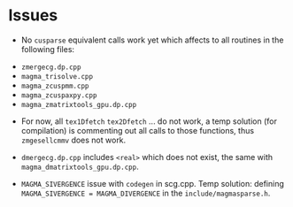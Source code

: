 # Issues  
-  No `cusparse` equivalent calls work yet which affects to all routines in the following files:
+ `zmergecg.dp.cpp`
+ `magma_trisolve.cpp`
+ `magma_zcuspmm.cpp`
+ `magma_zcuspaxpy.cpp`
+ `magma_zmatrixtools_gpu.dp.cpp`


- For now, all `tex1Dfetch` `tex2Dfetch` ... do not work, a temp solution (for compilation) is commenting out all calls to those functions, thus `zmgesellcmmv` does not work.

- `dmergecg.dp.cpp` includes `<real>` which does not exist, the same with `magma_dmatrixtools_gpu.dp.cpp`.  

- `MAGMA_SIVERGENCE` issue with `codegen` in scg.cpp. Temp solution: defining `MAGMA_SIVERGENCE = MAGMA_DIVERGENCE` in the `include/magmasparse.h`.
